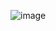 ![image](https://github.com/Memirdogan/PythonEntranceApps/assets/66549233/26ee542f-bf3e-46de-970f-c85aded6055a)
